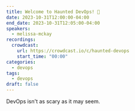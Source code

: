 ```yaml
---
title: Welcome to Haunted DevOps! 🎃
date: 2023-10-31T12:00:00-04:00
end_date: 2023-10-31T12:05:00-04:00
speakers:
  - melissa-mckay
recordings:
  crowdcast:
    url: https://crowdcast.io/c/haunted-devops
    start_time: "00:00"
categories:
  - devops
tags:
  - devops
draft: false
---
```


DevOps isn't as scary as it may seem.
